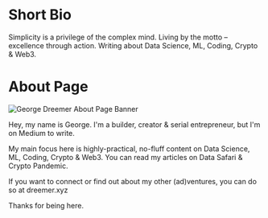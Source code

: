 
# Short Bio

Simplicity is a privilege of the complex mind. Living by the motto – excellence through action. Writing about Data Science, ML, Coding, Crypto & Web3.

# About Page

![George Dreemer About Page Banner](../../branding/x/cover/444eta-x-cover-1.png)

Hey, my name is George. I'm a builder, creator & serial entrepreneur, but I'm on Medium to write.

My main focus here is highly-practical, no-fluff content on Data Science, ML, Coding, Crypto & Web3. You can read my articles on Data Safari & Crypto Pandemic.

If you want to connect or find out about my other (ad)ventures, you can do so at dreemer.xyz

Thanks for being here.
